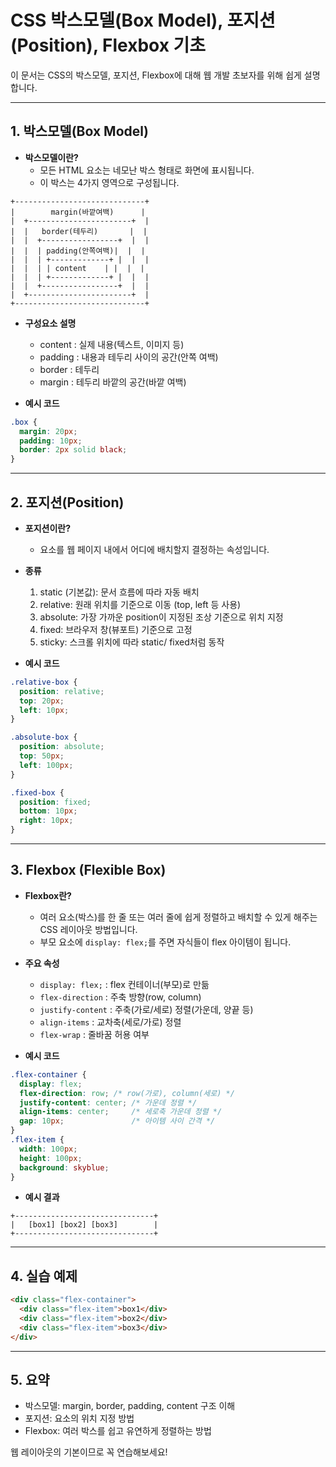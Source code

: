 # CSS 박스모델(Box Model), 포지션(Position), Flexbox 기초

이 문서는 CSS의 박스모델, 포지션, Flexbox에 대해 웹 개발 초보자를 위해 쉽게 설명합니다.

---

## 1. 박스모델(Box Model)

- **박스모델이란?**
  - 모든 HTML 요소는 네모난 박스 형태로 화면에 표시됩니다.
  - 이 박스는 4가지 영역으로 구성됩니다.

```
+-----------------------------+
|        margin(바깥여백)      |
|  +-----------------------+  |
|  |   border(테두리)       |  |
|  |  +-----------------+  |  |
|  |  | padding(안쪽여백)|  |  |
|  |  | +-------------+ |  |  |
|  |  | | content    | |  |  |
|  |  | +-------------+ |  |  |
|  |  +-----------------+  |  |
|  +-----------------------+  |
+-----------------------------+
```

- **구성요소 설명**
  - content : 실제 내용(텍스트, 이미지 등)
  - padding : 내용과 테두리 사이의 공간(안쪽 여백)
  - border  : 테두리
  - margin  : 테두리 바깥의 공간(바깥 여백)

- **예시 코드**
```css
.box {
  margin: 20px;
  padding: 10px;
  border: 2px solid black;
}
```

---

## 2. 포지션(Position)

- **포지션이란?**
  - 요소를 웹 페이지 내에서 어디에 배치할지 결정하는 속성입니다.

- **종류**
  1. static (기본값): 문서 흐름에 따라 자동 배치
  2. relative: 원래 위치를 기준으로 이동 (top, left 등 사용)
  3. absolute: 가장 가까운 position이 지정된 조상 기준으로 위치 지정
  4. fixed: 브라우저 창(뷰포트) 기준으로 고정
  5. sticky: 스크롤 위치에 따라 static/ fixed처럼 동작

- **예시 코드**
```css
.relative-box {
  position: relative;
  top: 20px;
  left: 10px;
}

.absolute-box {
  position: absolute;
  top: 50px;
  left: 100px;
}

.fixed-box {
  position: fixed;
  bottom: 10px;
  right: 10px;
}
```

---

## 3. Flexbox (Flexible Box)

- **Flexbox란?**
  - 여러 요소(박스)를 한 줄 또는 여러 줄에 쉽게 정렬하고 배치할 수 있게 해주는 CSS 레이아웃 방법입니다.
  - 부모 요소에 `display: flex;`를 주면 자식들이 flex 아이템이 됩니다.

- **주요 속성**
  - `display: flex;` : flex 컨테이너(부모)로 만듦
  - `flex-direction` : 주축 방향(row, column)
  - `justify-content` : 주축(가로/세로) 정렬(가운데, 양끝 등)
  - `align-items` : 교차축(세로/가로) 정렬
  - `flex-wrap` : 줄바꿈 허용 여부

- **예시 코드**
```css
.flex-container {
  display: flex;
  flex-direction: row; /* row(가로), column(세로) */
  justify-content: center; /* 가운데 정렬 */
  align-items: center;     /* 세로축 가운데 정렬 */
  gap: 10px;               /* 아이템 사이 간격 */
}
.flex-item {
  width: 100px;
  height: 100px;
  background: skyblue;
}
```

- **예시 결과**
```
+-------------------------------+
|   [box1] [box2] [box3]        |
+-------------------------------+
```

---

## 4. 실습 예제

```html
<div class="flex-container">
  <div class="flex-item">box1</div>
  <div class="flex-item">box2</div>
  <div class="flex-item">box3</div>
</div>
```

---

## 5. 요약
- 박스모델: margin, border, padding, content 구조 이해
- 포지션: 요소의 위치 지정 방법
- Flexbox: 여러 박스를 쉽고 유연하게 정렬하는 방법

웹 레이아웃의 기본이므로 꼭 연습해보세요!
